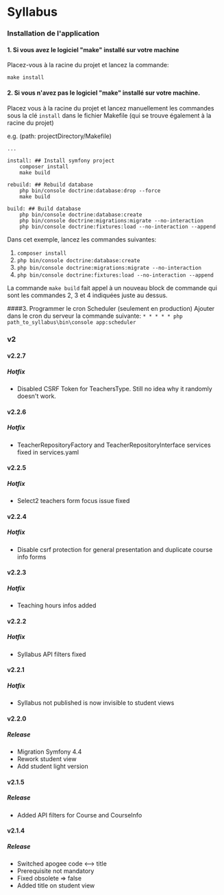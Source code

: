 # Syllabus


### Installation de l'application

#### 1. Si vous avez le logiciel "make" installé sur votre machine
 
Placez-vous à la racine du projet et lancez la commande: 
                
    make install
 
#### 2. Si vous n'avez pas le logiciel "make" installé sur votre machine.

Placez vous à la racine du projet et lancez  manuellement les commandes sous la clé `install` dans le fichier Makefile (qui se trouve également à la racine du projet)

e.g. (path: projectDirectory/Makefile)
    
    ...
    
    install: ## Install symfony project
    	composer install
    	make build
    
    rebuild: ## Rebuild database
    	php bin/console doctrine:database:drop --force
    	make build
    
    build: ## Build database
    	php bin/console doctrine:database:create
    	php bin/console doctrine:migrations:migrate --no-interaction
    	php bin/console doctrine:fixtures:load --no-interaction --append
    	
Dans cet exemple, lancez les commandes suivantes:
1. `composer install`
2. `php bin/console doctrine:database:create`
3. `php bin/console doctrine:migrations:migrate --no-interaction`
4. `php bin/console doctrine:fixtures:load --no-interaction --append`

La commande `make build` fait appel à un nouveau block de commande qui sont les commandes 2, 3 et 4 indiquées juste au dessus.

####3. Programmer le cron Scheduler (seulement en production)
Ajouter dans le cron du serveur la commande suivante:
`* * * * * php path_to_syllabus\bin\console app:scheduler`

### v2

#### v2.2.7
##### Hotfix
- Disabled CSRF Token for TeachersType. Still no idea why it randomly doesn't work.

#### v2.2.6
##### Hotfix
- TeacherRepositoryFactory and TeacherRepositoryInterface services fixed in services.yaml

#### v2.2.5
##### Hotfix
- Select2 teachers form focus issue fixed

#### v2.2.4
##### Hotfix
- Disable csrf protection for general presentation and duplicate course info forms

#### v2.2.3
##### Hotfix
- Teaching hours infos added

#### v2.2.2
##### Hotfix
- Syllabus API filters fixed

#### v2.2.1
##### Hotfix
- Syllabus not published is now invisible to student views

#### v2.2.0
##### Release
- Migration Symfony 4.4
- Rework student view
- Add student light version

#### v2.1.5
##### Release
- Added API filters for Course and CourseInfo

#### v2.1.4
##### Release
- Switched apogee code <--> title
- Prerequisite not mandatory
- Fixed obsolete => false
- Added title on student view
